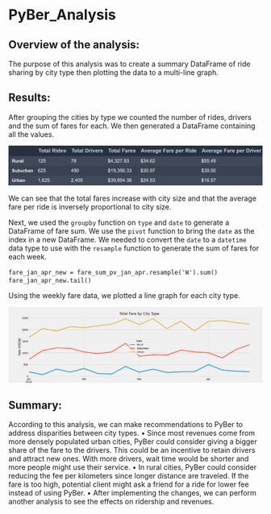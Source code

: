 # PyBer_Analysis
## Overview of the analysis:
The purpose of this analysis was to create a summary DataFrame of ride sharing by city type then plotting the data to a multi-line graph. 
## Results:
After grouping the cities by type we counted the number of rides, drivers and the sum of fares for each. We then generated a DataFrame containing all the values.

![DF1](analysis/DF1.png)

We can see that the total fares increase with city size and that the average fare per ride is inversely proportional to city size. 

Next, we used the `groupby` function on `type` and `date` to generate a DataFrame of fare sum. We use the `pivot` function to bring the `date` as the index in a new DataFrame. We needed to convert the `date` to a `datetime` data type to use with the `resample` function to generate the sum of fares for each week.

```
fare_jan_apr_new = fare_sum_pv_jan_apr.resample('W').sum()
fare_jan_apr_new.tail()
```
Using the weekly fare data, we plotted a line graph for each city type.

![PyBer_fare_summary](analysis/PyBer_fare_summary.png)

## Summary:
According to this analysis, we can make recommendations to PyBer to address disparities between city types.
•	Since most revenues come from more densely populated urban cities, PyBer could consider giving a bigger share of the fare to the drivers. This could be an incentive to retain drivers and attract new ones. With more drivers, wait time would be shorter and more people might use their service.
•	In rural cities, PyBer could consider reducing the fee per kilometers since longer distance are traveled. If the fare is too high, potential client might ask a friend for a ride for lower fee instead of using PyBer.
•	After implementing the changes, we can perform another analysis to see the effects on ridership and revenues.
